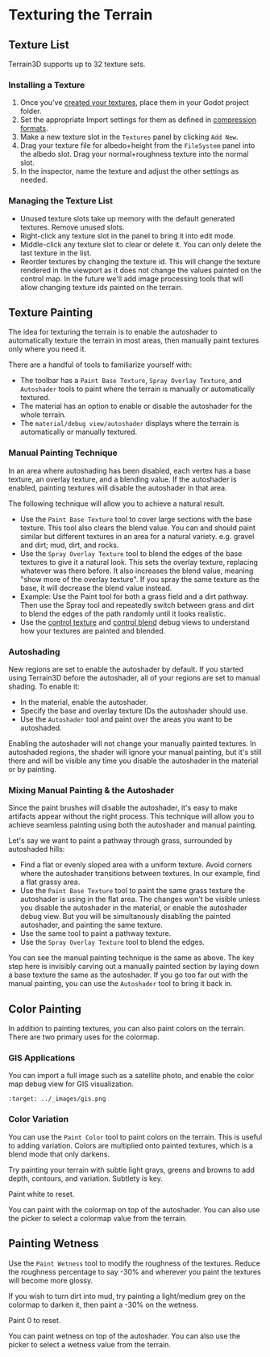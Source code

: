 Texturing the Terrain
=========================

## Texture List

Terrain3D supports up to 32 texture sets.

### Installing a Texture
1. Once you've [created your textures](texture_prep.md), place them in your Godot project folder.
2. Set the appropriate Import settings for them as defined in [compression formats](texture_prep.md#compression-format).
3. Make a new texture slot in the `Textures` panel by clicking `Add New`. 
4. Drag your texture file for albedo+height from the `FileSystem` panel into the albedo slot. Drag your normal+roughness texture into the normal slot. 
5. In the inspector, name the texture and adjust the other settings as needed.


### Managing the Texture List
* Unused texture slots take up memory with the default generated textures. Remove unused slots.
* Right-click any texture slot in the panel to bring it into edit mode.
* Middle-click any texture slot to clear or delete it. You can only delete the last texture in the list.
* Reorder textures by changing the texture id. This will change the texture rendered in the viewport as it does not change the values painted on the control map. In the future we'll add image processing tools that will allow changing texture ids painted on the terrain.


## Texture Painting

The idea for texturing the terrain is to enable the autoshader to automatically texture the terrain in most areas, then manually paint textures only where you need it.

There are a handful of tools to familiarize yourself with:
* The toolbar has a `Paint Base Texture`, `Spray Overlay Texture`, and `Autoshader` tools to paint where the terrain is manually or automatically textured.
* The material has an option to enable or disable the autoshader for the whole terrain.
* The `material/debug view/autoshader` displays where the terrain is automatically or manually textured.


### Manual Painting Technique

In an area where autoshading has been disabled, each vertex has a base texture, an overlay texture, and a blending value. If the autoshader is enabled, painting textures will disable the autoshader in that area. 

The following technique will allow you to achieve a natural result.

* Use the `Paint Base Texture` tool to cover large sections with the base texture. This tool also clears the blend value. You can and should paint similar but different textures in an area for a natural variety. e.g. gravel and dirt; mud, dirt, and rocks.
* Use the `Spray Overlay Texture` tool to blend the edges of the base textures to give it a natural look. This sets the overlay texture, replacing whatever was there before. It also increases the blend value, meaning "show more of the overlay texture". If you spray the same texture as the base, it will decrease the blend value instead.
* Example: Use the Paint tool for both a grass field and a dirt pathway. Then use the Spray tool and repeatedly switch between grass and dirt to blend the edges of the path randomly until it looks realistic.
* Use the [control texture](../api/class_terrain3dmaterial.rst#class-terrain3dmaterial-property-show-control-texture) and [control blend](../api/class_terrain3dmaterial.rst#class-terrain3dmaterial-property-show-control-blend) debug views to understand how your textures are painted and blended. 


### Autoshading
New regions are set to enable the autoshader by default. If you started using Terrain3D before the autoshader, all of your regions are set to manual shading. To enable it:
* In the material, enable the autoshader.
* Specify the base and overlay texture IDs the autoshader should use.
* Use the `Autoshader` tool and paint over the areas you want to be autoshaded.

Enabling the autoshader will not change your manually painted textures. In autoshaded regions, the shader will ignore your manual painting, but it's still there and will be visible any time you disable the autoshader in the material or by painting.


### Mixing Manual Painting & the Autoshader
Since the paint brushes will disable the autoshader, it's easy to make artifacts appear without the right process. This technique will allow you to achieve seamless painting using both the autoshader and manual painting. 

Let's say we want to paint a pathway through grass, surrounded by autoshaded hills:

* Find a flat or evenly sloped area with a uniform texture. Avoid corners where the autoshader transitions between textures. In our example, find a flat grassy area.
* Use the `Paint Base Texture` tool to paint the same grass texture the autoshader is using in the flat area. The changes won't be visible unless you disable the autoshader in the material, or enable the autoshader debug view. But you will be simultanously disabling the painted autoshader, and painting the same texture.
* Use the same tool to paint a pathway texture.
* Use the `Spray Overlay Texture` tool to blend the edges.

You can see the manual painting technique is the same as above. The key step here is invisibly carving out a manually painted section by laying down a base texture the same as the autoshader. If you go too far out with the manual painting, you can use the `Autoshader` tool to bring it back in.


## Color Painting

In addition to painting textures, you can also paint colors on the terrain. There are two primary uses for the colormap.

### GIS Applications

You can import a full image such as a satellite photo, and enable the color map debug view for GIS visualization.

```{image} images/gis.png
:target: ../_images/gis.png
```

### Color Variation

You can use the `Paint Color` tool to paint colors on the terrain. This is useful to adding variation. Colors are multiplied onto painted textures, which is a blend mode that only darkens.

Try painting your terrain with subtle light grays, greens and browns to add depth, contours, and variation. Subtlety is key.

Paint white to reset.

You can paint with the colormap on top of the autoshader. You can also use the picker to select a colormap value from the terrain.


## Painting Wetness

Use the `Paint Wetness` tool to modify the roughness of the textures. Reduce the roughness percentage to say -30% and wherever you paint the textures will become more glossy.

If you wish to turn dirt into mud, try painting a light/medium grey on the colormap to darken it, then paint a -30% on the wetness.

Paint 0 to reset.

You can paint wetness on top of the autoshader. You can also use the picker to select a wetness value from the terrain.
